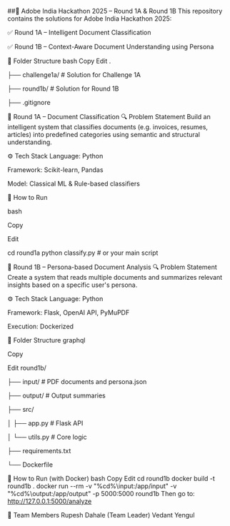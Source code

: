 ##🧠 Adobe India Hackathon 2025 – Round 1A & Round 1B
This repository contains the solutions for Adobe India Hackathon 2025:

✅ Round 1A – Intelligent Document Classification

✅ Round 1B – Context-Aware Document Understanding using Persona

📂 Folder Structure
bash
Copy
Edit
.

├── challenge1a/       # Solution for Challenge 1A

├── round1b/           # Solution for Round 1B

├── .gitignore

🧩 Round 1A – Document Classification
🔍 Problem Statement
Build an intelligent system that classifies documents (e.g. invoices, resumes, articles) into predefined categories using semantic and structural understanding.

⚙ Tech Stack
Language: Python

Framework: Scikit-learn, Pandas

Model: Classical ML & Rule-based classifiers

🚀 How to Run

bash

Copy

Edit

cd round1a
python classify.py  # or your main script


🧠 Round 1B – Persona-based Document Analysis
🔍 Problem Statement
Create a system that reads multiple documents and summarizes relevant insights based on a specific user's persona.

⚙ Tech Stack
Language: Python

Framework: Flask, OpenAI API, PyMuPDF

Execution: Dockerized

🧪 Folder Structure
graphql

Copy

Edit
round1b/

├── input/            # PDF documents and persona.json

├── output/           # Output summaries

├── src/

│   ├── app.py        # Flask API

│   └── utils.py      # Core logic

├── requirements.txt

└── Dockerfile

🚀 How to Run (with Docker)
bash
Copy
Edit
cd round1b
docker build -t round1b .
docker run --rm -v "%cd%\input:/app/input" -v "%cd%\output:/app/output" -p 5000:5000 round1b
Then go to: http://127.0.0.1:5000/analyze

🙌 Team Members
Rupesh Dahale (Team Leader)
Vedant Yengul
